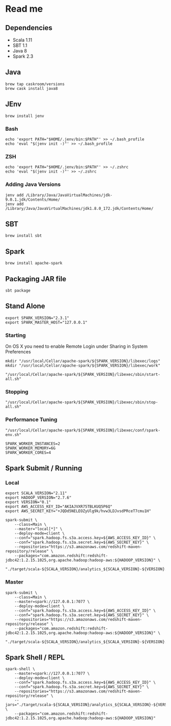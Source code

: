 # Read me


## Dependencies

- Scala 1.11
- SBT 1.1
- Java 8
- Spark 2.3


## Java

    brew tap caskroom/versions
    brew cask install java8


## JEnv

    brew install jenv

### Bash

	echo 'export PATH="$HOME/.jenv/bin:$PATH"' >> ~/.bash_profile
	echo 'eval "$(jenv init -)"' >> ~/.bash_profile

### ZSH

	echo 'export PATH="$HOME/.jenv/bin:$PATH"' >> ~/.zshrc
	echo 'eval "$(jenv init -)"' >> ~/.zshrc

### Adding Java Versions

    jenv add /Library/Java/JavaVirtualMachines/jdk-9.0.1.jdk/Contents/Home/
    jenv add /Library/Java/JavaVirtualMachines/jdk1.8.0_172.jdk/Contents/Home/


## SBT

    brew install sbt


## Spark

    brew install apache-spark


## Packaging JAR file

    sbt package


## Stand Alone


    export SPARK_VERSION="2.3.1"
    export SPARK_MASTER_HOST="127.0.0.1"

### Starting

On OS X you need to enable Remote Login under Sharing in System Preferences

    mkdir "/usr/local/Cellar/apache-spark/${SPARK_VERSION}/libexec/logs"
    mkdir "/usr/local/Cellar/apache-spark/${SPARK_VERSION}/libexec/work"

    "/usr/local/Cellar/apache-spark/${SPARK_VERSION}/libexec/sbin/start-all.sh"

### Stopping

    "/usr/local/Cellar/apache-spark/${SPARK_VERSION}/libexec/sbin/stop-all.sh"


### Performance Tuning

    "/usr/local/Cellar/apache-spark/${SPARK_VERSION}/libexec/conf/spark-env.sh"

    SPARK_WORKER_INSTANCES=2
    SPARK_WORKER_MEMORY=6G
    SPARK_WORKER_CORES=4



## Spark Submit / Running

### Local


    export SCALA_VERSION="2.11"
    export HADOOP_VERSION="2.7.6"
    export VERSION="0.1"
    export AWS_ACCESS_KEY_ID="AKIAJVXR75TBLKUQ5P6Q"
    export AWS_SECRET_KEY="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"

    spark-submit \
        --class=Main \
        --master="local[*]" \
        --deploy-mode=client \
        --conf="spark.hadoop.fs.s3a.access.key=${AWS_ACCESS_KEY_ID}" \
        --conf="spark.hadoop.fs.s3a.secret.key=${AWS_SECRET_KEY}" \
        --repositories="https://s3.amazonaws.com/redshift-maven-repository/release" \
        --packages="com.amazon.redshift:redshift-jdbc42:1.2.15.1025,org.apache.hadoop:hadoop-aws:${HADOOP_VERSION}" \
        "./target/scala-${SCALA_VERSION}/analytics_${SCALA_VERSION}-${VERSION}.jar"

### Master

    spark-submit \
        --class=Main \
        --master=spark://127.0.0.1:7077 \
        --deploy-mode=client \
        --conf="spark.hadoop.fs.s3a.access.key=${AWS_ACCESS_KEY_ID}" \
        --conf="spark.hadoop.fs.s3a.secret.key=${AWS_SECRET_KEY}" \
        --repositories="https://s3.amazonaws.com/redshift-maven-repository/release" \
        --packages="com.amazon.redshift:redshift-jdbc42:1.2.15.1025,org.apache.hadoop:hadoop-aws:${HADOOP_VERSION}" \
        "./target/scala-${SCALA_VERSION}/analytics_${SCALA_VERSION}-${VERSION}.jar"



## Spark Shell / REPL

    spark-shell \
        --master=spark://127.0.0.1:7077 \
        --deploy-mode=client \
        --conf="spark.hadoop.fs.s3a.access.key=${AWS_ACCESS_KEY_ID}" \
        --conf="spark.hadoop.fs.s3a.secret.key=${AWS_SECRET_KEY}" \
        --repositories="https://s3.amazonaws.com/redshift-maven-repository/release" \
        --jars="./target/scala-${SCALA_VERSION}/analytics_${SCALA_VERSION}-${VERSION}.jar" \
        --packages="com.amazon.redshift:redshift-jdbc42:1.2.15.1025,org.apache.hadoop:hadoop-aws:${HADOOP_VERSION}"
